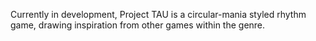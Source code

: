 Currently in development, Project TAU is a circular-mania styled rhythm game, drawing inspiration from other games within the genre. 
